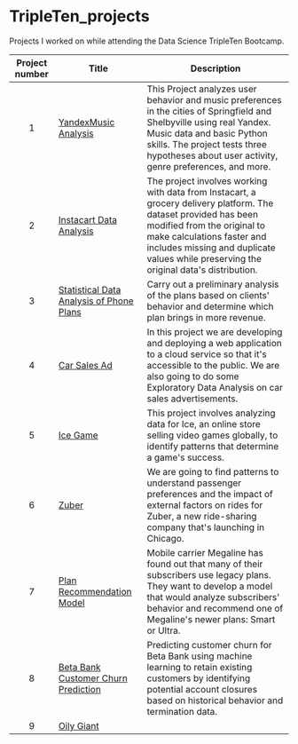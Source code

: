 # TripleTen_projects
Projects I worked on while attending the Data Science TripleTen Bootcamp.


| Project number | Title | Description |
| :-----------: | ----------- |----------- |
| 1 |[YandexMusic Analysis](https://github.com/tseo89/TripleTen_projects/tree/main/1)| This Project analyzes user behavior and music preferences in the cities of Springfield and Shelbyville using real Yandex. Music data and basic Python skills. The project tests three hypotheses about user activity, genre preferences, and more.|
| 2 | [Instacart Data Analysis](https://github.com/tseo89/TripleTen_projects/tree/main/2) | The project involves working with data from Instacart, a grocery delivery platform. The dataset provided has been modified from the original to make calculations faster and includes missing and duplicate values while preserving the original data's distribution. |
| 3 | [Statistical Data Analysis of Phone Plans](https://github.com/tseo89/TripleTen_projects/tree/main/3) | Carry out a preliminary analysis of the plans based on clients' behavior and determine which plan brings in more revenue. |
| 4 | [Car Sales Ad](https://github.com/tseo89/TripleTen_projects/tree/main/4)| In this project we are developing and deploying a web application to a cloud service so that it's accessible to the public. We are also going to do some Exploratory Data Analysis on car sales advertisements. |
| 5 | [Ice Game](https://github.com/tseo89/TripleTen_projects/tree/main/5) | This project involves analyzing data for Ice, an online store selling video games globally, to identify patterns that determine a game's success.|
| 6 | [Zuber](https://github.com/tseo89/TripleTen_projects/tree/main/6) | We are going to find patterns to understand passenger preferences and the impact of external factors on rides for Zuber, a new ride-sharing company that's launching in Chicago. |
| 7 | [Plan Recommendation Model](https://github.com/tseo89/TripleTen_projects/tree/main/7) | Mobile carrier Megaline has found out that many of their subscribers use legacy plans. They want to develop a model that would analyze subscribers' behavior and recommend one of Megaline's newer plans: Smart or Ultra.  |
| 8 | [Beta Bank Customer Churn Prediction](https://github.com/tseo89/TripleTen_projects/tree/main/8) | Predicting customer churn for Beta Bank using machine learning to retain existing customers by identifying potential account closures based on historical behavior and termination data. |
| 9 | [Oily Giant](https://github.com/tseo89/TripleTen_projects/tree/main/8) | 
